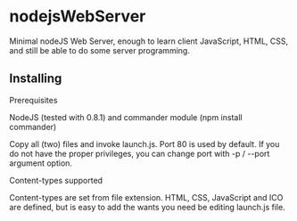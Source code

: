 nodejsWebServer
===============

Minimal nodeJS Web Server, enough to learn client JavaScript, HTML, CSS, and still be able to do some server programming.

Installing
----------

Prerequisites

NodeJS (tested with 0.8.1) and commander module (npm install commander)

Copy all (two) files and invoke launch.js. Port 80 is used by default. If you do not have the proper privileges, you can change port with -p / --port argument option. 

Content-types supported

Content-types are set from file extension. HTML, CSS, JavaScript and ICO are defined, but is easy to add the wants you need be editing launch.js file.